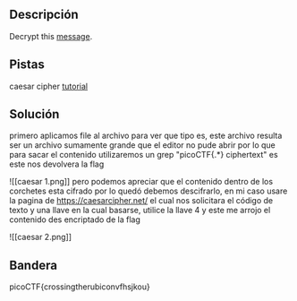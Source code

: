 ## Descripción
Decrypt this [message](https://jupiter.challenges.picoctf.org/static/49f31c8f17817dc2d367428c9e5ab0bc/ciphertext).
## Pistas 
caesar cipher [tutorial](https://learncryptography.com/classical-encryption/caesar-cipher)
## Solución
primero aplicamos file al archivo para ver que tipo es, este archivo resulta ser un archivo sumamente grande que el editor no pude abrir por lo que para sacar el contenido  utilizaremos un grep "picoCTF{.*} ciphertext" es este nos devolvera la flag 

![[caesar 1.png]]
pero podemos apreciar que el contenido dentro de los corchetes esta cifrado por lo quedó debemos descifrarlo, en mi caso usare la pagina de https://caesarcipher.net/ el cual nos solicitara el código de texto y una llave en la cual basarse, utilice la llave 4 y este me arrojo el contenido des encriptado de la flag

![[caesar 2.png]]
## Bandera 
picoCTF{crossingtherubiconvfhsjkou}